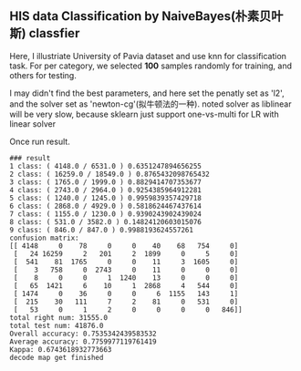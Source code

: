 ## HIS data Classification by NaiveBayes(朴素贝叶斯) classfier

Here, I illustriate University of Pavia dataset and use knn for classification task.
For per category, we selected **100** samples randomly for training, and others for testing.

I may didn't find the best parameters, and here set the penatly set as 'l2', and the solver set as 'newton-cg'(拟牛顿法的一种).
noted solver as liblinear will be very slow, because sklearn just support one-vs-multi for LR with linear solver

Once run result.
```
### result
1 class: ( 4148.0 / 6531.0 ) 0.6351247894656255
2 class: ( 16259.0 / 18549.0 ) 0.8765432098765432
3 class: ( 1765.0 / 1999.0 ) 0.8829414707353677
4 class: ( 2743.0 / 2964.0 ) 0.9254385964912281
5 class: ( 1240.0 / 1245.0 ) 0.9959839357429718
6 class: ( 2868.0 / 4929.0 ) 0.5818624467437614
7 class: ( 1155.0 / 1230.0 ) 0.9390243902439024
8 class: ( 531.0 / 3582.0 ) 0.14824120603015076
9 class: ( 846.0 / 847.0 ) 0.9988193624557261
confusion matrix:
[[ 4148     0    78     0     0    40    68   754     0]
 [   24 16259     2   201     2  1899     0     5     0]
 [  541    81  1765     0     0    11     3  1605     0]
 [    3   758     0  2743     0    11     0     0     0]
 [    8     0     0     1  1240    13     0     0     0]
 [   65  1421     6    10     1  2868     4   544     0]
 [ 1474     0    36     0     0     6  1155   143     1]
 [  215    30   111     7     2    81     0   531     0]
 [   53     0     1     2     0     0     0     0   846]]
total right num: 31555.0
total test num: 41876.0
Overall accuracy: 0.7535342439583532
Average accuracy: 0.7759977119761419
Kappa: 0.6743618932773663
decode map get finished
```